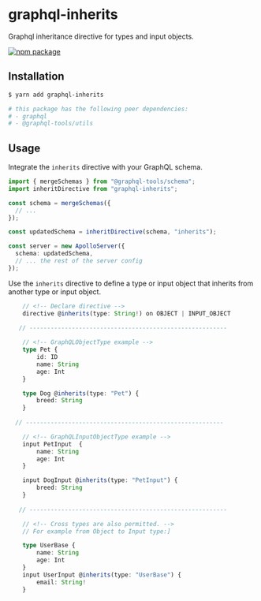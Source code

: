 # graphql-inherits

Graphql inheritance directive for types and input objects.

[![npm package](https://img.shields.io/badge/npm-package-3FB950.svg)](https://www.npmjs.com/package/graphql-inherits)

## Installation

```bash
$ yarn add graphql-inherits

# this package has the following peer dependencies:
# - graphql
# - @graphql-tools/utils
```

## Usage

Integrate the `inherits` directive with your GraphQL schema.

```ts
import { mergeSchemas } from "@graphql-tools/schema";
import inheritDirective from "graphql-inherits";

const schema = mergeSchemas({
  // ...
});

const updatedSchema = inheritDirective(schema, "inherits");

const server = new ApolloServer({
  schema: updatedSchema,
  // ... the rest of the server config
});
```

Use the `inherits` directive to define a type or input object that inherits from another type or input object.

```ts
    // <!-- Declare directive -->
    directive @inherits(type: String!) on OBJECT | INPUT_OBJECT
   
   // --------------------------------------------------------

    // <!-- GraphQLObjectType example -->
    type Pet {
        id: ID
        name: String
        age: Int
    }

    type Dog @inherits(type: "Pet") {
        breed: String
    }
  
  // --------------------------------------------------------

    // <!-- GraphQLInputObjectType example -->
    input PetInput  {
        name: String
        age: Int
    }

    input DogInput @inherits(type: "PetInput") {
        breed: String
    }
   
   // --------------------------------------------------------

    // <!-- Cross types are also permitted. -->
    // For example from Object to Input type:]

    type UserBase {
        name: String
        age: Int
    }
    input UserInput @inherits(type: "UserBase") {
        email: String!
    }

```
